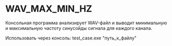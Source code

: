 # WAV_MAX_MIN_HZ
Консольная программа анализирует WAV-файл и выводит минимальную и максимальную частоту синусойды сигнала для каждого канала.

Использовать через консоль: test_case.exe "путь_к_файлу"
